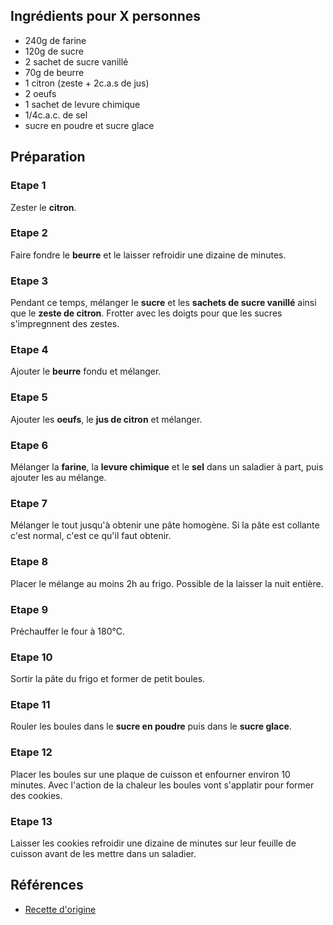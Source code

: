 ## Ingrédients pour X personnes

- 240g de farine
- 120g de sucre
- 2 sachet de sucre vanillé
- 70g de beurre
- 1 citron (zeste + 2c.a.s de jus)
- 2 oeufs
- 1 sachet de levure chimique
- 1/4c.a.c. de sel
- sucre en poudre et sucre glace

## Préparation

### Etape 1

Zester le **citron**.

### Etape 2

Faire fondre le **beurre** et le laisser refroidir une dizaine de minutes.

### Etape 3

Pendant ce temps, mélanger le **sucre** et les **sachets de sucre vanillé** ainsi que le **zeste de citron**. Frotter avec les doigts pour que les sucres s'impregnnent des zestes.

### Etape 4

Ajouter le **beurre** fondu et mélanger.

### Etape 5

Ajouter les **oeufs**, le **jus de citron** et mélanger.

### Etape 6

Mélanger la **farine**, la **levure chimique** et le **sel** dans un saladier à part, puis ajouter les au mélange.

### Etape 7

Mélanger le tout jusqu'à obtenir une pâte homogène. Si la pâte est collante c'est normal, c'est ce qu'il faut obtenir.

### Etape 8

Placer le mélange au moins 2h au frigo. Possible de la laisser la nuit entière.

### Etape 9

Préchauffer le four à 180°C.

### Etape 10

Sortir la pâte du frigo et former de petit boules.

### Etape 11

Rouler les boules dans le **sucre en poudre** puis dans le **sucre glace**.

### Etape 12

Placer les boules sur une plaque de cuisson et enfourner environ 10 minutes. Avec l'action de la chaleur les boules vont s'applatir pour former des cookies.

### Etape 13

Laisser les cookies refroidir une dizaine de minutes sur leur feuille de cuisson avant de les mettre dans un saladier.

## Références

- [Recette d'origine](https://theloopywhisk.com/2021/12/21/gluten-free-lemon-crinkle-cookies/)

